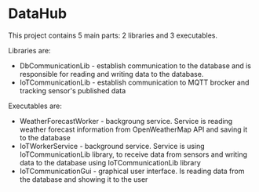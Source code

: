 # DataHub

This project contains 5 main parts: 2 libraries and 3 executables.

Libraries are:
- DbCommunicationLib - establish communication to the database and is responsible for reading and writing data to the database.
- IoTCommunicationLib - establish communication to MQTT brocker and tracking sensor's published data

Executables are:
- WeatherForecastWorker - backgroung service. Service is reading weather forecast information from OpenWeatherMap API and saving it to the database
- IoTWorkerService - background service. Service is using IoTCommunicationLib library, to receive data from sensors and writing data to the database using IoTCommunicationLib library
- IoTCommunicationGui - graphical user interface. Is reading data from the database and showing it to the user

